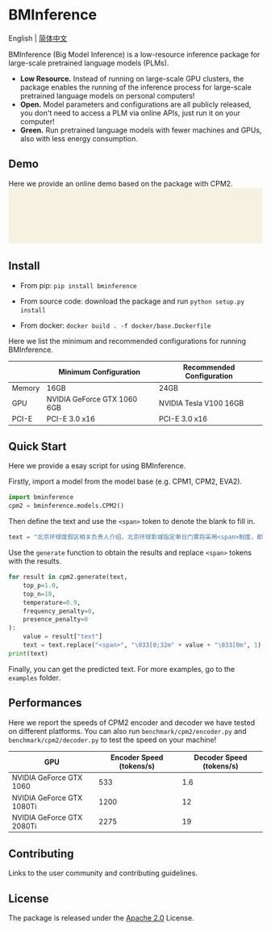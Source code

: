 # BMInference

English | [简体中文]

[简体中文]: ./README-ZH.md

BMInference (Big Model Inference) is a low-resource inference package for large-scale pretrained language models (PLMs).


- **Low Resource.** Instead of running on large-scale GPU clusters, the package enables the running of the inference process for large-scale pretrained language models on personal computers!
- **Open.** Model parameters and configurations are all publicly released, you don't need to access a PLM via online APIs, just run it on your computer! 
- **Green.** Run pretrained language models with fewer machines and GPUs, also with less energy consumption.

## Demo
Here we provide an online demo based on the package with CPM2.
![demo](./docs/images/demo.gif)

## Install

- From pip: ``pip install bminference``

- From source code: download the package and run ``python setup.py install``

- From docker: ``docker build . -f docker/base.Dockerfile``

Here we list the minimum and recommended configurations for running BMInference. 

| | Minimum Configuration | Recommended Configuration |
|-|-|-|
| Memory | 16GB | 24GB
| GPU | NVIDIA GeForce GTX 1060 6GB | NVIDIA Tesla V100 16GB
| PCI-E |  PCI-E 3.0 x16 |  PCI-E 3.0 x16

## Quick Start

Here we provide a esay script for using BMInference. 

Firstly, import a model from the model base (e.g. CPM1, CPM2, EVA2).
```python
import bminference
cpm2 = bminference.models.CPM2()
```

Then define the text and use the ``<span>`` token to denote the blank to fill in.
```python
text = "北京环球度假区相关负责人介绍，北京环球影城指定单日门票将采用<span>制度，即推出淡季日、平季日、旺季日和特定日门票。<span>价格为418元，<span>价格为528元，<span>价格为638元，<span>价格为<span>元。北京环球度假区将提供90天滚动价格日历，以方便游客提前规划行程。"
```

Use the ``generate`` function to obtain the results and replace ``<span>`` tokens with the results.

```python
for result in cpm2.generate(text, 
    top_p=1.0,
    top_n=10, 
    temperature=0.9,
    frequency_penalty=0,
    presence_penalty=0
):
    value = result["text"]
    text = text.replace("<span>", "\033[0;32m" + value + "\033[0m", 1)
print(text)
```
Finally, you can get the predicted text. For more examples, go to the ``examples`` folder.

## Performances

Here we report the speeds of CPM2 encoder and decoder we have tested on different platforms. You can also run ``benchmark/cpm2/encoder.py`` and ``benchmark/cpm2/decoder.py`` to test the speed on your machine!

| GPU | Encoder Speed (tokens/s) | Decoder Speed (tokens/s) |
|-|-|-|
| NVIDIA GeForce GTX 1060 | 533 | 1.6
| NVIDIA GeForce GTX 1080Ti | 1200 | 12
| NVIDIA GeForce GTX 2080Ti | 2275 | 19

## Contributing
Links to the user community and contributing guidelines.

## License

The package is released under the [Apache 2.0](./LICENSE) License.

